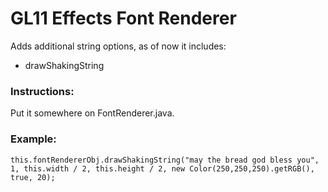 # GL11 Effects Font Renderer
Adds additional string options, as of now it includes:
* drawShakingString
### Instructions:
Put it somewhere on FontRenderer.java.
### Example:
```
this.fontRendererObj.drawShakingString("may the bread god bless you", 1, this.width / 2, this.height / 2, new Color(250,250,250).getRGB(), true, 20);
```
